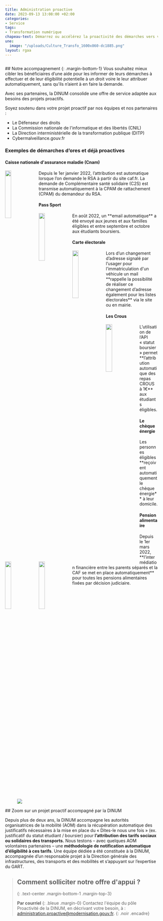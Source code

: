 ```yaml
---
title: Administration proactive
date: 2023-09-13 13:08:00 +02:00
categories:
- Service
tags:
- Transformation numérique
chapeau-text: Démarrez ou accélérez la proactivité des démarches vers vos usagers.
une:
  image: "/uploads/Culture_Transfo_1600x860-dc1885.png"
layout: rgaa
---
```


<figure class='image-left' style='width: 10%;'>
<img src="/uploads/Notre-accompagnement.png" alt="">
</figure>## Notre accompagnement
{: .margin-bottom-1}
Vous souhaitez mieux cibler les bénéficiaires d’une aide pour les informer de leurs démarches à effectuer et de leur éligibilité potentielle à un droit voire le leur attribuer automatiquement, sans qu’ils n’aient à en faire la demande. 

Avec ses partenaires, la DINUM consolide une offre de service adaptée aux besoins des projets proactifs.

Soyez soutenu dans votre projet proactif par nos équipes et nos partenaires : 

* Le Défenseur des droits
* La Commission nationale de l'informatique et des libertés (CNIL)
* La Direction interministérielle de la transformation publique (DITP)
* Cybermalveillance.gouv.fr

### Exemples de démarches d’ores et déjà proactives

<h4><b>Caisse nationale d'assurance maladie (Cnam)</b></h4>
<img src="/uploads/assurance-maladie-HD.jpg" alt="" style="margin-right: 10px" width="20%" align="left">
Depuis le 1er janvier 2022, l’attribution est automatique lorsque l’on demande le RSA à partir du site caf.fr. La demande de Complémentaire santé solidaire (C2S) est transmise automatiquement à la CPAM de rattachement (CPAM) du demandeur du RSA.

<h4><b>Pass Sport</b></h4>
<img src="/uploads/pass-sport.png" alt="" style="margin-right: 10px" width="20%" align="left">
En août 2022, un **email automatique** a été envoyé aux jeunes et aux familles éligibles et entre septembre et octobre aux étudiants boursiers.

<h4><b>Carte électorale</b></h4>
<img src="/uploads/Carte-electorale-que-faut-il-savoir.jpg" alt="" style="margin-right: 10px" width="20%" align="left">
Lors d’un changement d’adresse signalé par l’usager pour l’immatriculation d'un véhicule un mail **rappelle la possibilité de réaliser ce changement d’adresse également pour les listes électorales** via le site ou en mairie. 

<h4><b>Les Crous</b></h4>
<img src="/uploads/Crous_logo.jpg" alt="" style="margin-right: 10px" width="20%" align="left">
L’utilisation de l’API « statut boursier » permet **l’attribution automatique des repas CROUS à 1€** aux étudiants éligibles.

<br>
<h4><b>Le chèque énergie</b></h4>
<img src="/uploads/Logo_le_Ch%C3%A8que_%C3%A9nergie.png" alt="" style="margin-right: 10px" width="20%" align="left">
Les personnes éligibles **reçoivent automatiquement le chèque énergie** à leur domicile.

<h4><b>Pension alimentaire</b></h4>
<img src="/uploads/PA.png" alt="" style="margin-right: 10px" width="20%" align="left">
Depuis le 1er mars 2022, **l’intermédiation financière entre les parents séparés et la CAF se met en place automatiquement** pour toutes les pensions alimentaires fixées par décision judiciaire. 
<br>
<br>
<figure class='image-left' style='width: 6%;'>
<img src="/uploads/picto_zoom-400.png"/>
</figure>## Zoom sur un projet proactif accompagné par la DINUM

Depuis plus de deux ans, la DINUM accompagne les autorités organisatrices de la mobilité (AOM) dans la récupération automatique des justificatifs nécessaires à la mise en place du « Dites-le nous une fois » (ex. justificatif du statut étudiant / boursier) pour **l’attribution des tarifs sociaux ou solidaires des transports.** 
Nous testons – avec quelques AOM volontaires partenaires – une **méthodologie de notification automatique d’éligibilité à ces tarifs**. Une équipe dédiée a été constituée à la DINUM, accompagnée d’un responsable projet à la Direction générale des infrastructures, des transports et des mobilités et s’appuyant sur l’expertise du GART. 

> ## Comment solliciter notre offre d'appui ?
> {: .text-center .margin-bottom-1 .margin-top-3}
>
> **Par courriel**
> {: .bleue .margin-0}
> Contactez l'équipe du pôle Proactivité de la DINUM, en décrivant votre besoin, à : [administration.proactive@modernisation.gouv.fr](mailto:administration.proactive@modernisation.gouv.fr).
{: .noir .encadre}
<br>
<br>